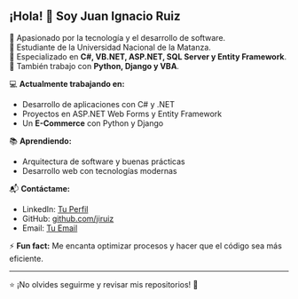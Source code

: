 ## ¡Hola! 👋 Soy Juan Ignacio Ruiz  

🔹 Apasionado por la tecnología y el desarrollo de software.  
🔹 Estudiante de la Universidad Nacional de la Matanza.  
🔹 Especializado en **C#, VB.NET, ASP.NET, SQL Server y Entity Framework**.  
🔹 También trabajo con **Python, Django y VBA**.  

💻 **Actualmente trabajando en:**  
- Desarrollo de aplicaciones con C# y .NET  
- Proyectos en ASP.NET Web Forms y Entity Framework  
- Un **E-Commerce** con Python y Django  

📚 **Aprendiendo:**  
- Arquitectura de software y buenas prácticas  
- Desarrollo web con tecnologías modernas  

📬 **Contáctame:**  
- LinkedIn: [Tu Perfil](#)  
- GitHub: [github.com/jiruiz](https://github.com/jiruiz)  
- Email: [Tu Email](#)  

⚡ **Fun fact:** Me encanta optimizar procesos y hacer que el código sea más eficiente.  

---
⭐ ¡No olvides seguirme y revisar mis repositorios! 🚀
